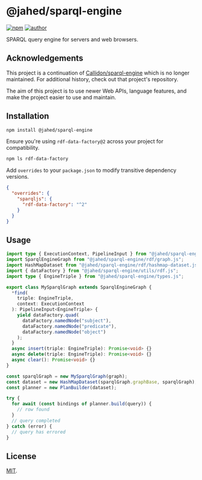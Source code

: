 # @jahed/sparql-engine

[![npm](https://img.shields.io/npm/v/@jahed/sparql-engine.svg)](https://www.npmjs.com/package/@jahed/sparql-engine)
[![author](https://img.shields.io/badge/author-jahed-%23007fff)](https://jahed.dev/)

SPARQL query engine for servers and web browsers.

## Acknowledgements

This project is a continuation of [Callidon/sparql-engine](https://github.com/Callidon/sparql-engine) which is no longer maintained. For additional history, check out that project's repository.

The aim of this project is to use newer Web APIs, language features, and make the project easier to use and maintain.

## Installation

```sh
npm install @jahed/sparql-engine
```

Ensure you're using `rdf-data-factory@2` across your project for compatibility.

```sh
npm ls rdf-data-factory
```

Add `overrides` to your `package.json` to modify transitive dependency versions.

```json
{
  "overrides": {
    "sparqljs": {
      "rdf-data-factory": "^2"
    }
  }
}
```

## Usage

```ts
import type { ExecutionContext, PipelineInput } from "@jahed/sparql-engine";
import SparqlEngineGraph from "@jahed/sparql-engine/rdf/graph.js";
import HashMapDataset from "@jahed/sparql-engine/rdf/hashmap-dataset.js";
import { dataFactory } from "@jahed/sparql-engine/utils/rdf.js";
import type { EngineTriple } from "@jahed/sparql-engine/types.js";

export class MySparqlGraph extends SparqlEngineGraph {
  *find(
    triple: EngineTriple,
    context: ExecutionContext
  ): PipelineInput<EngineTriple> {
    yield dataFactory.quad(
      dataFactory.namedNode("subject"),
      dataFactory.namedNode("predicate"),
      dataFactory.namedNode("object")
    );
  }
  async insert(triple: EngineTriple): Promise<void> {}
  async delete(triple: EngineTriple): Promise<void> {}
  async clear(): Promise<void> {}
}

const sparqlGraph = new MySparqlGraph(graph);
const dataset = new HashMapDataset(sparqlGraph.graphBase, sparqlGraph);
const planner = new PlanBuilder(dataset);

try {
  for await (const bindings of planner.build(query)) {
    // row found
  }
  // query completed
} catch (error) {
  // query has errored
}
```

## License

[MIT](LICENSE).
